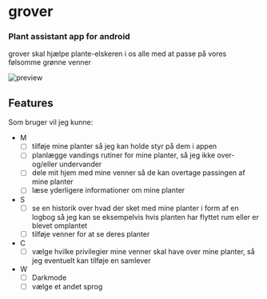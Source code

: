 # grover
### Plant assistant app for android

grover skal hjælpe plante-elskeren i os alle med at passe på vores følsomme grønne venner

![preview](https://i.imgur.com/AEt1UQW.png)

## Features
Som bruger vil jeg kunne: 
- M
  - [ ] tilføje mine planter så jeg kan holde styr på dem i appen
  - [ ] planlægge vandings rutiner for mine planter, så jeg ikke over- og/eller undervander
  - [ ] dele mit hjem med mine venner så de kan overtage passingen af mine planter
  - [ ] læse yderligere informationer om mine planter
- S
  - [ ] se en historik over hvad der sket med mine planter i form af en logbog så jeg kan se eksempelvis hvis planten har flyttet rum eller er blevet omplantet
  - [ ] tilføje venner for at se deres planter 
- C
  - [ ] vælge hvilke privilegier mine venner skal have over mine planter, så jeg eventuelt kan tilføje en samlever
- W
  - [ ] Darkmode 
  - [ ] vælge et andet sprog 
